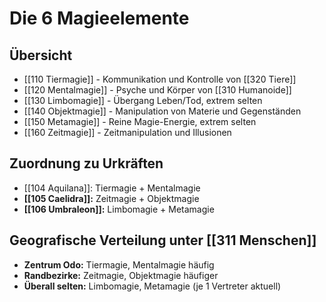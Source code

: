 # Die 6 Magieelemente

## Übersicht
- [[110 Tiermagie]] - Kommunikation und Kontrolle von [[320 Tiere]]
- [[120 Mentalmagie]] - Psyche und Körper von [[310 Humanoide]]  
- [[130 Limbomagie]] - Übergang Leben/Tod, extrem selten
- [[140 Objektmagie]] - Manipulation von Materie und Gegenständen
- [[150 Metamagie]] - Reine Magie-Energie, extrem selten
- [[160 Zeitmagie]] - Zeitmanipulation und Illusionen

## Zuordnung zu Urkräften
- [[104 Aquilana]]: Tiermagie + Mentalmagie
- **[[105 Caelidra]]:** Zeitmagie + Objektmagie  
- **[[106 Umbraleon]]:** Limbomagie + Metamagie

## Geografische Verteilung unter [[311 Menschen]]

- **Zentrum Odo:** Tiermagie, Mentalmagie häufig
- **Randbezirke:** Zeitmagie, Objektmagie häufiger
- **Überall selten:** Limbomagie, Metamagie (je 1 Vertreter aktuell)